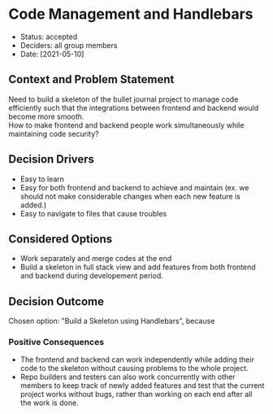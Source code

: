 # Code Management and Handlebars

* Status: accepted
* Deciders: all group members <!-- optional -->
* Date: [2021-05-10] <!-- optional -->

<!-- optional -->

## Context and Problem Statement

Need to build a skeleton of the bullet journal project to manage code efficiently such that the integrations between frontend and backend would become more smooth. <br>
How to make frontend and backend people work simultaneously while maintaining code security?

## Decision Drivers <!-- optional -->

* Easy to learn
* Easy for both frontend and backend to achieve and maintain (ex. we should not make considerable changes when each new feature is added.)
* Easy to navigate to files that cause troubles
<!-- numbers of drivers can vary -->

## Considered Options

* Work separately and merge codes at the end
* Build a skeleton in full stack view and add features from both frontend and backend during developement period.
<!-- numbers of options can vary -->

## Decision Outcome

Chosen option: "Build a Skeleton using Handlebars", because 

### Positive Consequences <!-- optional -->

* The frontend and backend can work independently while adding their code to the skeleton without causing problems to the whole project.
* Repo builders and testers can also work concurrently with other members to keep track of newly added features and test that the current project works without bugs, rather than working on each end after all the work is done.



<!-- markdownlint-disable-file MD013 -->